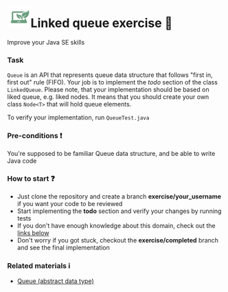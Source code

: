 # <img src="https://raw.githubusercontent.com/bobocode-projects/resources/master/image/logo_transparent_background.png" height=50/>Linked queue exercise :muscle:
Improve your Java SE skills
### Task
`Queue` is an API that represents queue data structure that follows "first in, first out" rule (FIFO). Your job is to 
implement the *todo* section of the class `LinkedQueue`. Please note, that your implementation should be based on liked 
 queue, e.g. liked nodes. It means that you should create your own class `Node<T>` that will hold queue elements.
  
To verify your implementation, run `QueueTest.java`
 
### Pre-conditions :heavy_exclamation_mark:
You're supposed to be familiar Queue data structure, and be able to write Java code

### How to start :question:
* Just clone the repository and create a branch **exercise/your_username** if you want your code to be reviewed
* Start implementing the **todo** section and verify your changes by running tests
* If you don't have enough knowledge about this domain, check out the [links below](#related-materials-information_source)
* Don't worry if you got stuck, checkout the **exercise/completed** branch and see the final implementation
 
### Related materials :information_source:
 * [Queue (abstract data type)](https://en.wikipedia.org/wiki/Queue_(abstract_data_type))

